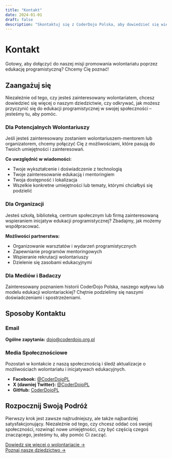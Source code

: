 ```yaml
---
title: "Kontakt"
date: 2024-01-01
draft: false
description: "Skontaktuj się z CoderDojo Polska, aby dowiedzieć się więcej o możliwościach wolontariatu i naszej misji."
---
```


# Kontakt

Gotowy, aby dołączyć do naszej misji promowania wolontariatu poprzez edukację programistyczną? Chcemy Cię poznać!

## Zaangażuj się

Niezależnie od tego, czy jesteś zainteresowany wolontariatem, chcesz dowiedzieć się więcej o naszym dziedzictwie, czy odkrywać, jak możesz przyczynić się do edukacji programistycznej w swojej społeczności – jesteśmy tu, aby pomóc.

### Dla Potencjalnych Wolontariuszy

Jeśli jesteś zainteresowany zostaniem wolontariuszem-mentorem lub organizatorem, chcemy połączyć Cię z możliwościami, które pasują do Twoich umiejętności i zainteresowań.

**Co uwzględnić w wiadomości:**
- Twoje wykształcenie i doświadczenie z technologią
- Twoje zainteresowanie edukacją i mentoringiem
- Twoja dostępność i lokalizacja
- Wszelkie konkretne umiejętności lub tematy, którymi chciałbyś się podzielić

### Dla Organizacji

Jesteś szkołą, biblioteką, centrum społecznym lub firmą zainteresowaną wspieraniem inicjatyw edukacji programistycznej? Zbadajmy, jak możemy współpracować.

**Możliwości partnerstwa:**
- Organizowanie warsztatów i wydarzeń programistycznych
- Zapewnianie programów mentoringowych
- Wspieranie rekrutacji wolontariuszy
- Dzielenie się zasobami edukacyjnymi

### Dla Mediów i Badaczy

Zainteresowany poznaniem historii CoderDojo Polska, naszego wpływu lub modelu edukacji wolontariackiej? Chętnie podzielimy się naszymi doświadczeniami i spostrzeżeniami.

## Sposoby Kontaktu

### Email
**Ogólne zapytania:** [dojo@coderdojo.org.pl](mailto:dojo@coderdojo.org.pl)

### Media Społecznościowe
Pozostań w kontakcie z naszą społecznością i śledź aktualizacje o możliwościach wolontariatu i inicjatywach edukacyjnych.

* **Facebook:** [@CoderDojoPL](https://www.facebook.com/CoderDojoPL/)
* **X (dawniej Twitter):** [@CoderDojoPL](https://x.com/CoderDojoPL)
* **GitHub:** [CoderDojoPL](https://github.com/CoderDojoPL)

## Rozpocznij Swoją Podróż

Pierwszy krok jest zawsze najtrudniejszy, ale także najbardziej satysfakcjonujący. Niezależnie od tego, czy chcesz oddać coś swojej społeczności, rozwinąć nowe umiejętności, czy być częścią czegoś znaczącego, jesteśmy tu, aby pomóc Ci zacząć.

[Dowiedz się więcej o wolontariacie →](/volunteer)  
[Poznaj nasze dziedzictwo →](/legacy)


